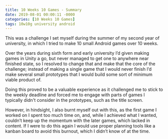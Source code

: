 ```yaml
---
title: 10 Weeks 10 Games - Summary
date: 2019-08-01 00:00:11 -0000
categories: [10 Weeks 10 Games]
tags: 10w10g university android
---
```

This was a challenge I set myself during the summer of my second year of university, in which I tried to make 10 small Android games over 10 weeks.

Over the years during sixth form and early university I’d given making games in Unity a go, but never managed to get one to anywhere near finished state, so I resolved to change that and make that the core of the challenge; instead of making a single game that I would never finish I’d make several small prototypes that I would build some sort of minimum viable product of.

Doing this proved to be a valuable experience as it challenged me to stick to the weekly deadline and forced me to engage with parts of games I typically didn't consider in the prototypes, such as the title screen.

However, in hindsight, I also burnt myself out with this, as the first game I worked on I spent too much time on, and, while I achieved what I wanted, couldn’t keep up the momentum with the later games, which lacked in content. If I were to do this again I would use proper planning tools like a kanban board to avoid this burnout, which I didn’t know of at the time.
